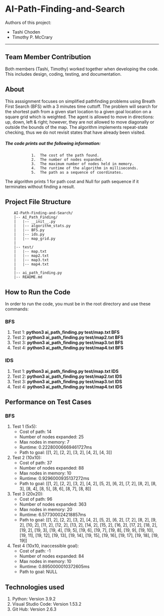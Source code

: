 # AI-Path-Finding-and-Search
Authors of this project:
- Tashi Choden
- Timothy P. McCrary
***

## Team Member Contribution 
Both members (Tashi, Timothy) worked together when developing the code. This includes design, coding, testing, and documentation. 

## About
This asssignment focuses on simplified pathfinding problems using Breath First Search (BFS) with a 3 minutes time cuttoff. The problem will search for the shortest path from a given start location to a given goal location on a square grid which is weighted. The agent is allowed to move in directions: up, down, left & right; however, they are not allowed to move diagonally or outside the bounds of the map. The algorithm implements repeat-state checking, thus we do not revisit states that have already been visited.  
##### The code prints out the following information:

                1.	The cost of the path found.
                2.	The number of nodes expanded. 
                3.	The maximum number of nodes held in memory.
                4.	The runtime of the algorithm in milliseconds.
                5.	The path as a sequence of coordinates. 

The algorithm prints 1 for path cost and Null for path sequence if it terminates without finding a result.

## Project File Structure
        AI-Path-Finding-and-Search/
        |-- AI_Path_Finding/
        |   |-- __init__.py
        |   |-- algorithm_stats.py
        |   |-- BFS.py
        |   |-- ids.py
        |   |-- map_grid.py
        |
        |-- test/
        |   |-- map.txt
        |   |-- map2.txt
        |   |-- map3.txt
        |   |-- map4.txt
        |    
        |-- ai_path_finding.py
        |-- README.md

## How to Run the Code
In order to run the code, you must be in the root directory and use these commands:
### BFS
1. Test 1: **python3 ai_path_finding.py test/map.txt BFS**
2. Test 2: **python3 ai_path_finding.py test/map2.txt BFS**
3. Test 3: **python3 ai_path_finding.py test/map3.txt BFS**
4. Test 4: **python3 ai_path_finding.py test/map4.txt BFS**

### IDS
1. Test 1: **python3 ai_path_finding.py test/map.txt IDS**
2. Test 2: **python3 ai_path_finding.py test/map2.txt IDS**
3. Test 3: **python3 ai_path_finding.py test/map3.txt IDS**
4. Test 4: **python3 ai_path_finding.py test/map4.txt IDS**

## Performance on Test Cases

### BFS
1. Test 1 (5x5):
    - Cost of path: 14
    - Number of nodes expanded: 25
    - Max nodes in memory: 7
    - Runtime: 0.22280006669461727ms
    - Path to goal: [[1, 2], [2, 2], [3, 2], [4, 2], [4, 3]]
2. Test 2 (10x10):
    - Cost of path: 37
    - Number of nodes expanded: 88
    - Max nodes in memory: 10
    - Runtime: 0.9296000935137272ms
    - Path to goal:  [[1, 2], [2, 2], [3, 2], [4, 2], [5, 2], [6, 2], [7, 2], [8, 2], [8, 3], [8, 4], [8, 5], [8, 6], [8, 7], [8, 8]]
3. Test 3 (20x20):
    - Cost of path: 96
    - Number of nodes expanded: 363
    - Max nodes in memory: 20
    - Runtime: 6.577300024218857ms
    - Path to goal: [[1, 2], [2, 2], [3, 2], [4, 2], [5, 2], [6, 2], [7, 2], [8, 2], [9, 2], [10, 2], [11, 2], [12, 2], [13, 2], [14, 2], [15, 2], [16, 2], [17, 2], [18, 2], [19, 2], [19, 3], [19, 4], [19, 5], [19, 6], [19, 7], [19, 8], [19, 9], [19, 10], [19, 11], [19, 12], [19, 13], [19, 14], [19, 15], [19, 16], [19, 17], [19, 18], [19, 19]]
4. Test 4 (10x10, inaccessible goal):
    - Cost of path: -1
    - Number of nodes expanded: 84
    - Max nodes in memory: 10
    - Runtime: 0.8950000010372605ms
    - Path to goal: NULL

## Technologies used 

1. Python: Version 3.9.2
2. Visual Studio Code: Version 1.53.2
3. Git Hub: Version 2.6.3




